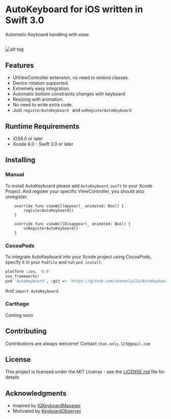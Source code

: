 # AutoKeyboard for iOS written in Swift 3.0

Automatic Keyboard handling with ease.

## []()
![alt tag](https://github.com/chanonly123/AutoKeyboard/blob/master/demo.gif)

## Features
- UIViewController extension, no need to extend classes.
- Device rotation supported.
- Extremely easy integration.
- Automatic bottom constraints changes with keyboard
- Resizing with animation.
- No need to write extra code.
- Just `registerAutoKeyboard ` and `unRegisterAutoKeyboard `

## Runtime Requirements

- iOS8.0 or later
- Xcode 8.0 - Swift 3.0 or later

## Installing

### Manual

To install AutoKeyboard please add `AutoKeyboard.swift` to your Xcode Project.
And register your specific ViewController, you should also unregister.
```
    override func viewWillAppear(_ animated: Bool) {
        registerAutoKeyboard()
    }
    
    override func viewWillDisappear(_ animated: Bool) {
        unRegisterAutoKeyboard()
    }
```

### CocoaPods
To integrate AutoKeyboard into your Xcode project using CocoaPods, specify it in your `Podfile` and run `pod install`.
```bash
platform :ios, '8.0'
use_frameworks!
pod 'AutoKeyboard', :git => 'https://github.com/chanonly123/AutoKeyboard.git', :tag => '1.0.2'
```
And `import AutoKeyboard`
### Carthage
Coming soon

## Contributing

Contributions are always welcome!
Contact `chan.only.123@gmail.com`

## License

This project is licensed under the MIT License - see the [LICENSE.md](LICENSE.md) file for details

## Acknowledgments

* Inspired by [IQKeyboardManager](https://github.com/hackiftekhar/IQKeyboardManager)
* Motivated by [KeyboardObserver](https://github.com/morizotter/KeyboardObserver)
